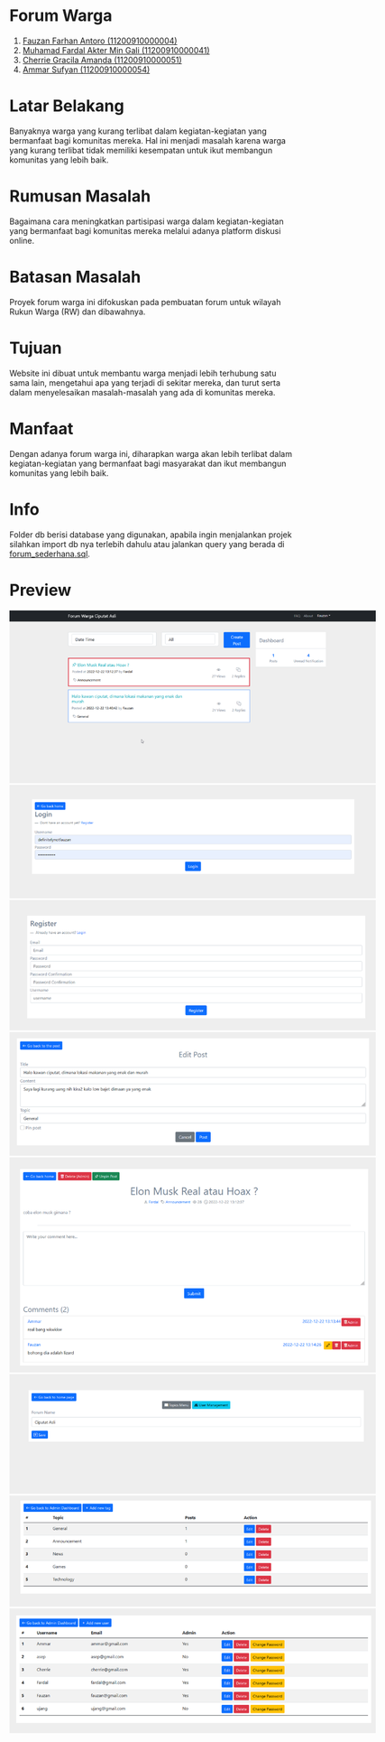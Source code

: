 # Forum Warga

1. [Fauzan Farhan Antoro (11200910000004)](https://github.com/Dadangdut33)
2. [Muhamad Fardal Akter Min Gali (11200910000041)](https://github.com/fardall)
3. [Cherrie Gracila Amanda (11200910000051)](https://github.com/cherrieamanda)
4. [Ammar Sufyan (11200910000054)](https://github.com/neouranos)

# Latar Belakang

Banyaknya warga yang kurang terlibat dalam kegiatan-kegiatan yang bermanfaat bagi komunitas mereka. Hal ini menjadi masalah karena warga yang kurang terlibat tidak memiliki kesempatan untuk ikut membangun komunitas yang lebih baik.

# Rumusan Masalah

Bagaimana cara meningkatkan partisipasi warga dalam kegiatan-kegiatan yang bermanfaat bagi komunitas mereka melalui adanya platform diskusi online.

# Batasan Masalah

Proyek forum warga ini difokuskan pada pembuatan forum untuk wilayah Rukun Warga (RW) dan dibawahnya.

# Tujuan 

Website ini dibuat untuk membantu warga menjadi lebih terhubung satu sama lain, mengetahui apa yang terjadi di sekitar mereka, dan turut serta dalam menyelesaikan masalah-masalah yang ada di komunitas mereka.

# Manfaat

Dengan adanya forum warga ini, diharapkan warga akan lebih terlibat dalam kegiatan-kegiatan yang bermanfaat bagi masyarakat dan ikut membangun komunitas yang lebih baik.

# Info

Folder db berisi database yang digunakan, apabila ingin menjalankan projek silahkan import db nya terlebih dahulu atau jalankan query yang berada di [forum_sederhana.sql](db/forum_sederhana.sql).

# Preview

<p align="center">
    <img src="https://github.com/Dadangdut33/forum-warga/blob/master/sneakpeek/1.png?raw=true" style="max-width: 650px;">
    <img src="https://github.com/Dadangdut33/forum-warga/blob/master/sneakpeek/2.png?raw=true" style="max-width: 650px;">
    <img src="https://github.com/Dadangdut33/forum-warga/blob/master/sneakpeek/3.png?raw=true" style="max-width: 650px;">
    <img src="https://github.com/Dadangdut33/forum-warga/blob/master/sneakpeek/4.png?raw=true" style="max-width: 650px;">
    <img src="https://github.com/Dadangdut33/forum-warga/blob/master/sneakpeek/5.png?raw=true" style="max-width: 650px;">
    <img src="https://github.com/Dadangdut33/forum-warga/blob/master/sneakpeek/6.png?raw=true" style="max-width: 650px;">
    <img src="https://github.com/Dadangdut33/forum-warga/blob/master/sneakpeek/7.png?raw=true" style="max-width: 650px;">
    <img src="https://github.com/Dadangdut33/forum-warga/blob/master/sneakpeek/8.png?raw=true" style="max-width: 650px;">
</p>
